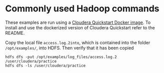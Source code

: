 # Commonly used Hadoop commands

These examples are run using a [Cloudera Quickstart Docker image](https://hub.docker.com/r/cloudera/quickstart/). To install and use the dockerized version of Cloudera Quickstart refer to the README. 

Copy the local file `access.log.2into`, which is contained into the folder `/opt/examples/`, into HDFS. Then verify that it has been copied
```
hdfs dfs -put /opt/examples/log_files/access.log.2 /user/cloudera/practice
hdfs dfs -ls /user/cloudera/practice
```


